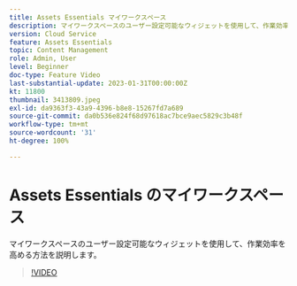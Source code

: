 ```yaml
---
title: Assets Essentials マイワークスペース
description: マイワークスペースのユーザー設定可能なウィジェットを使用して、作業効率を高める方法を説明します。
version: Cloud Service
feature: Assets Essentials
topic: Content Management
role: Admin, User
level: Beginner
doc-type: Feature Video
last-substantial-update: 2023-01-31T00:00:00Z
kt: 11800
thumbnail: 3413809.jpeg
exl-id: da9363f3-43a9-4396-b8e8-15267fd7a689
source-git-commit: da0b536e824f68d97618ac7bce9aec5829c3b48f
workflow-type: tm+mt
source-wordcount: '31'
ht-degree: 100%

---
```


# Assets Essentials のマイワークスペース

マイワークスペースのユーザー設定可能なウィジェットを使用して、作業効率を高める方法を説明します。

>[!VIDEO](https://video.tv.adobe.com/v/3413809?quality=12&learn=on)
